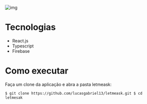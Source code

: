 ![img](https://github.com/rocketseat-education/nlw-06-reactjs/blob/master/.github/cover.svg)


# Tecnologias
- React.js
- Typescript
- Firebase

# Como executar 

Faça um clone da aplicação e abra a pasta letmeask:

`$ git clone https://github.com/lucasgabriel13/letmeask.git
 $ cd letmesak`
